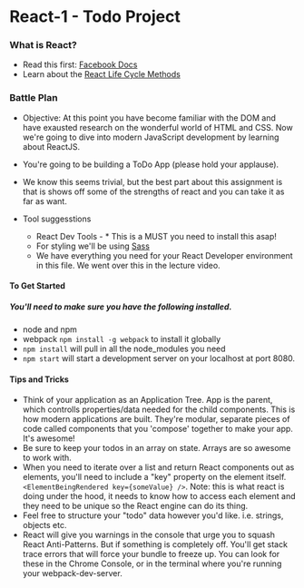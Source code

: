 # React-1 - Todo Project 

### What is React?
- Read this first: [Facebook Docs](https://facebook.github.io/react/docs/hello-world.html)
- Learn about the [React Life Cycle Methods](https://engineering.musefind.com/react-lifecycle-methods-how-and-when-to-use-them-2111a1b692b1)

### Battle Plan
 - Objective: At this point you have become familiar with the DOM and have exausted research on the wonderful world of HTML and CSS. Now we're going to dive into modern JavaScript development by learning about ReactJS.
 - You're going to be building a ToDo App (please hold your applause).
 - We know this seems trivial, but the best part about this assignment is that is shows off some of the strengths of react and you can take it as far as want.

  - Tool suggesstions
    - React Dev Tools - * This is a MUST you need to install this asap!
    - For styling we'll be using [Sass](http://sass-lang.com/)
    - We have everything you need for your React Developer environment in this file. We went over this in the lecture video.

#### To Get Started
##### You'll need to make sure you have the following installed.
  - node and npm
  - webpack `npm install -g webpack` to install it globally
  - `npm install` will pull in all the node_modules you need
  - `npm start` will start a development server on your localhost at port 8080.

#### Tips and Tricks
  - Think of your application as an Application Tree. App is the parent, which controlls properties/data needed for the child components. This is how modern applications are built. They're modular, separate pieces of code called components that you 'compose' together to make your app. It's awesome!
  - Be sure to keep your todos in an array on state. Arrays are so awesome to work with.
  - When you need to iterate over a list and return React components out as elements, you'll need to include a "key" property on the element itself. `<ElementBeingRendered key={someValue} />`. Note: this is what react is doing under the hood, it needs to know how to access each element and they need to be unique so the React engine can do its thing. 
  - Feel free to structure your "todo" data however you'd like. i.e. strings, objects etc. 
  - React will give you warnings in the console that urge you to squash React Anti-Patterns. But if something is completely off. You'll get stack trace errors that will force your bundle to freeze up. You can look for these in the Chrome Console, or in the terminal where you're running your webpack-dev-server.

